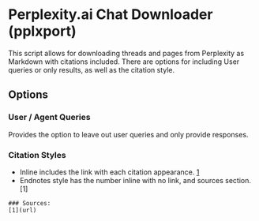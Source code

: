 # Perplexity.ai Chat Downloader (pplxport)
This script allows for downloading threads and pages from Perplexity as Markdown with citations included. There are options for including User queries or only results, as well as the citation style.

## Options
### User / Agent Queries
Provides the option to leave out user queries and only provide responses.

### Citation Styles
- Inline includes the link with each citation appearance. [1](url)
- Endnotes style has the number inline with no link, and sources section. [1]
```
### Sources:
[1](url)
```
